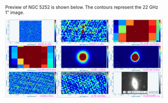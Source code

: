 Preview of NGC 5252 is shown below. The contours represent the 22 GHz 1" image. 

![NGC5252.png](NGC5252.png "NGC5252")

